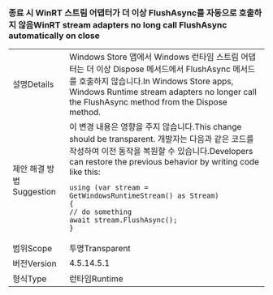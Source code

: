 ### <a name="winrt-stream-adapters-no-long-call-flushasync-automatically-on-close"></a><span data-ttu-id="a9293-101">종료 시 WinRT 스트림 어댑터가 더 이상 FlushAsync를 자동으로 호출하지 않음</span><span class="sxs-lookup"><span data-stu-id="a9293-101">WinRT stream adapters no long call FlushAsync automatically on close</span></span>

|   |   |
|---|---|
|<span data-ttu-id="a9293-102">설명</span><span class="sxs-lookup"><span data-stu-id="a9293-102">Details</span></span>|<span data-ttu-id="a9293-103">Windows Store 앱에서 Windows 런타임 스트림 어댑터는 더 이상 Dispose 메서드에서 FlushAsync 메서드를 호출하지 않습니다.</span><span class="sxs-lookup"><span data-stu-id="a9293-103">In Windows Store apps, Windows Runtime stream adapters no longer call the FlushAsync method from the Dispose method.</span></span>|
|<span data-ttu-id="a9293-104">제안 해결 방법</span><span class="sxs-lookup"><span data-stu-id="a9293-104">Suggestion</span></span>|<span data-ttu-id="a9293-105">이 변경 내용은 영향을 주지 않습니다.</span><span class="sxs-lookup"><span data-stu-id="a9293-105">This change should be transparent.</span></span> <span data-ttu-id="a9293-106">개발자는 다음과 같은 코드를 작성하여 이전 동작을 복원할 수 있습니다.</span><span class="sxs-lookup"><span data-stu-id="a9293-106">Developers can restore the previous behavior by writing code like this:</span></span><pre><code class="lang-csharp">using (var stream = GetWindowsRuntimeStream() as Stream)&#13;&#10;{&#13;&#10;// do something&#13;&#10;await stream.FlushAsync();&#13;&#10;}&#13;&#10;</code></pre>|
|<span data-ttu-id="a9293-107">범위</span><span class="sxs-lookup"><span data-stu-id="a9293-107">Scope</span></span>|<span data-ttu-id="a9293-108">투명</span><span class="sxs-lookup"><span data-stu-id="a9293-108">Transparent</span></span>|
|<span data-ttu-id="a9293-109">버전</span><span class="sxs-lookup"><span data-stu-id="a9293-109">Version</span></span>|<span data-ttu-id="a9293-110">4.5.1</span><span class="sxs-lookup"><span data-stu-id="a9293-110">4.5.1</span></span>|
|<span data-ttu-id="a9293-111">형식</span><span class="sxs-lookup"><span data-stu-id="a9293-111">Type</span></span>|<span data-ttu-id="a9293-112">런타임</span><span class="sxs-lookup"><span data-stu-id="a9293-112">Runtime</span></span>|

